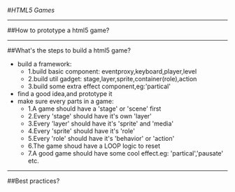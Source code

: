 #_HTML5 Games_  
* * *  
##How to prototype a html5 game?    
* * *
##What's the steps to build a html5 game?   
* build a framework:  
  * 1.build basic component: eventproxy,keyboard,player,level  
  * 2.build util gadget: stage,layer,sprite,container(role),action   
  * 3.build some extra effect component,eg:'partical'   
* find a good idea,and prototype it    
* make sure every parts in a game:  
  * 1.A game should have a 'stage' or 'scene' first  
  * 2.Every 'stage' should have it's own  'layer'   
  * 3.Every 'layer' should have it's 'sprite' and 'media'     
  * 4.Every 'sprite' should have it's 'role'  
  * 5.Every 'role' should have it's 'behavior' or 'action'  
  * 6.The game shoud have a LOOP logic to reset   
  * 7.A good game should have some cool effect.eg: 'partical','pausate' etc.  
* * *  
    
##Best practices?  



